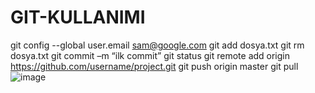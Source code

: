 # GIT-KULLANIMI

git config --global user.email sam@google.com
git add dosya.txt
git rm dosya.txt
git commit –m “ilk commit”
git status
git remote add origin https://github.com/username/project.git
git push origin master
git pull
![image](https://user-images.githubusercontent.com/109394940/179368057-596beb87-6f9e-465d-89de-4f465390bb9f.png)

